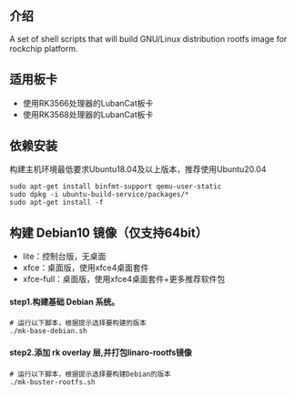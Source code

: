 ## 介绍

A set of shell scripts that will build GNU/Linux distribution rootfs image
for rockchip platform.

## 适用板卡

- 使用RK3566处理器的LubanCat板卡
- 使用RK3568处理器的LubanCat板卡

## 依赖安装

构建主机环境最低要求Ubuntu18.04及以上版本，推荐使用Ubuntu20.04

```
sudo apt-get install binfmt-support qemu-user-static
sudo dpkg -i ubuntu-build-service/packages/*
sudo apt-get install -f
```

## 构建 Debian10 镜像（仅支持64bit）

- lite：控制台版，无桌面
- xfce：桌面版，使用xfce4桌面套件
- xfce-full：桌面版，使用xfce4桌面套件+更多推荐软件包


#### step1.构建基础 Debian 系统。

```
# 运行以下脚本，根据提示选择要构建的版本
./mk-base-debian.sh
```
#### step2.添加 rk overlay 层,并打包linaro-rootfs镜像

```
# 运行以下脚本，根据提示选择要构建Debian的版本
./mk-buster-rootfs.sh
```
